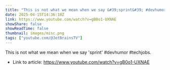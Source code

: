 ```yaml
---
title: "This is not what we mean when we say &#39;sprint&#39; #devhumor #techjobs"
date: 2025-04-15T14:36:18Z
link: https://www.youtube.com/watch?v=gB0o1-UXNAE
showShare: false
showReadTime: false
thumbnail: images/misc.png
tags: ["youtube.com/@JetBrainsTV"]
---
```

This is not what we mean when we say 'sprint' #devhumor #techjobs.

- Link to article: https://www.youtube.com/watch?v=gB0o1-UXNAE
